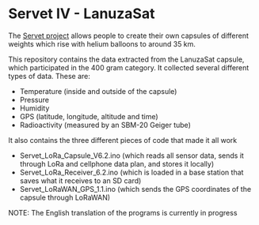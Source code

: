 # Servet IV - LanuzaSat
The [Servet project](https://servet.ibercivis.es/) allows people to create their own capsules of different weights which rise with helium balloons to around 35 km.

This repository contains the data extracted from the LanuzaSat capsule, which participated in the 400 gram category. It collected several different types of data. These are:
* Temperature (inside and outside of the capsule)
* Pressure
* Humidity
* GPS (latitude, longitude, altitude and time)
* Radioactivity (measured by an SBM-20 Geiger tube)

It also contains the three different pieces of code that made it all work
* Servet_LoRa_Capsule_V6.2.ino (which reads all sensor data, sends it through LoRa and cellphone data plan, and stores it locally)
* Servet_LoRa_Receiver_6.2.ino (which is loaded in a base station that saves what it receives to an SD card)
* Servet_LoRaWAN_GPS_1.1.ino (which sends the GPS coordinates of the capsule through LoRaWAN)

NOTE: The English translation of the programs is currently in progress
